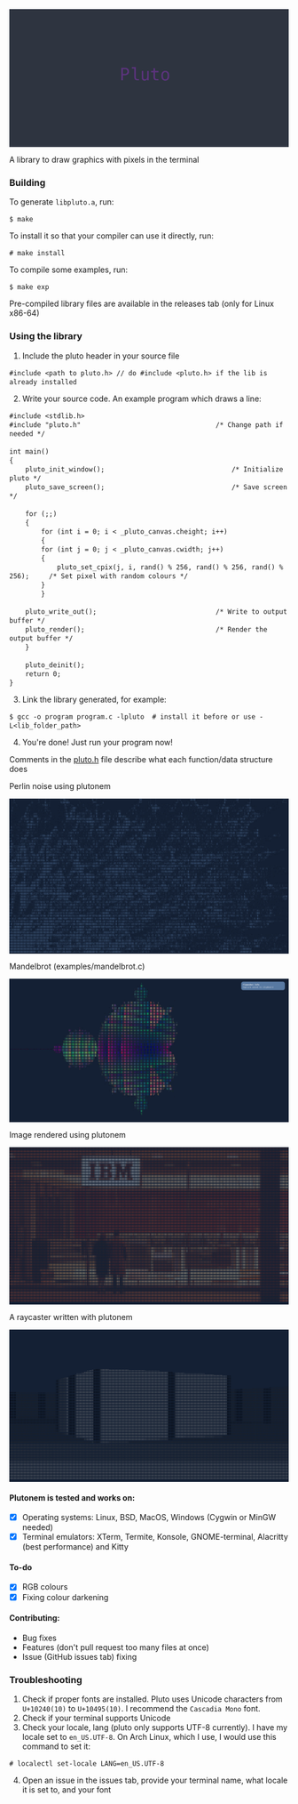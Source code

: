 <img src="screenshots/pluto.png" align="center">

<p> A library to draw graphics with pixels in the terminal </p>

### Building
To generate `libpluto.a`, run:
```
$ make
```
To install it so that your compiler can use it directly, run:
```
# make install
```
To compile some examples, run:
```
$ make exp
```
Pre-compiled library files are available in the releases tab (only for Linux x86-64)

### Using the library

1. Include the pluto header in your source file
```
#include <path to pluto.h> // do #include <pluto.h> if the lib is already installed
```

2. Write your source code. An example program which draws a line:
```
#include <stdlib.h>
#include "pluto.h"									/* Change path if needed */

int main()
{
    pluto_init_window();								/* Initialize pluto */
    pluto_save_screen();								/* Save screen */

    for (;;)
    {
    	for (int i = 0; i < _pluto_canvas.cheight; i++)
    	{
	    for (int j = 0; j < _pluto_canvas.cwidth; j++)
	    {
	    	pluto_set_cpix(j, i, rand() % 256, rand() % 256, rand() % 256);		/* Set pixel with random colours */
	    }
    	}

	pluto_write_out();								/* Write to output buffer */
	pluto_render();									/* Render the output buffer */
    }

    pluto_deinit();
    return 0;
}
```

3. Link the library generated, for example:
```
$ gcc -o program program.c -lpluto  # install it before or use -L<lib_folder_path>
```

4. You're done! Just run your program now!

Comments in the [pluto.h](https://github.com/smart6502/plutonem/tree/main/src/pluto.h) file describe what each function/data structure does

<p>Perlin noise using plutonem</p>
<img src="screenshots/perlin_noise.png" align="center">
<br>
<p>Mandelbrot (examples/mandelbrot.c)</p>
<img src="screenshots/mandelbrot.png" align="center">
<br>
<p>Image rendered using plutonem</p>
<img src="screenshots/image_viewer.png" align="center">
<br>
<p>A raycaster written with plutonem</p>
<img src="screenshots/fps.png" align="center">

#### Plutonem is tested and works on:
- [x] Operating systems: Linux, BSD, MacOS, Windows (Cygwin or MinGW needed)
- [x] Terminal emulators: XTerm, Termite, Konsole, GNOME-terminal, Alacritty (best performance) and Kitty

#### To-do
- [x] RGB colours
- [x] Fixing colour darkening

#### Contributing:
- Bug fixes
- Features (don't pull request too many files at once)
- Issue (GitHub issues tab) fixing

### Troubleshooting

1. Check if proper fonts are installed. Pluto uses Unicode characters from `U+10240(10)` to `U+10495(10)`. I recommend the `Cascadia Mono` font.
2. Check if your terminal supports Unicode
3. Check your locale, lang (pluto only supports UTF-8 currently). I have my locale set to `en_US.UTF-8`. On Arch Linux, which I use, I would use this command to set it:
```
# localectl set-locale LANG=en_US.UTF-8
```
4. Open an issue in the issues tab, provide your terminal name, what locale it is set to, and your font
